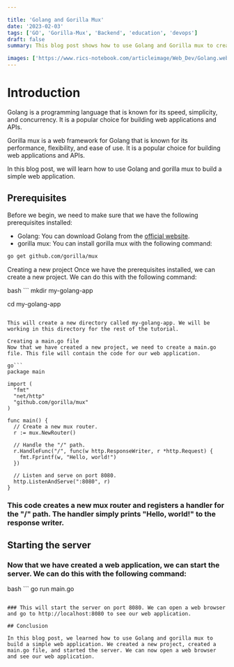 ```yaml
---

title: 'Golang and Gorilla Mux'
date: '2023-02-03'
tags: ['GO', 'Gorilla-Mux', 'Backend', 'education', 'devops']
draft: false
summary: This blog post shows how to use Golang and Gorilla mux to create a simple web application. The steps are to create a new project, create a main.go file, and start the server.

images: ['https://www.rics-notebook.com/articleimage/Web_Dev/Golang.webp']
---
```


# Introduction

Golang is a programming language that is known for its speed, simplicity, and concurrency. It is a popular choice for building web applications and APIs.

Gorilla mux is a web framework for Golang that is known for its performance, flexibility, and ease of use. It is a popular choice for building web applications and APIs.

In this blog post, we will learn how to use Golang and gorilla mux to build a simple web application.

## Prerequisites

Before we begin, we need to make sure that we have the following prerequisites installed:

- Golang: You can download Golang from the [official website](https://golang.org/dl/).
- gorilla mux: You can install gorilla mux with the following command:

```bash
go get github.com/gorilla/mux
```

Creating a new project
Once we have the prerequisites installed, we can create a new project. We can do this with the following command:

bash ```
mkdir my-golang-app

cd my-golang-app

````

This will create a new directory called my-golang-app. We will be working in this directory for the rest of the tutorial.

Creating a main.go file
Now that we have created a new project, we need to create a main.go file. This file will contain the code for our web application.

go```
package main

import (
  "fmt"
  "net/http"
  "github.com/gorilla/mux"
)

func main() {
  // Create a new mux router.
  r := mux.NewRouter()

  // Handle the "/" path.
  r.HandleFunc("/", func(w http.ResponseWriter, r *http.Request) {
    fmt.Fprintf(w, "Hello, world!")
  })

  // Listen and serve on port 8080.
  http.ListenAndServe(":8080", r)
}
````

### This code creates a new mux router and registers a handler for the "/" path. The handler simply prints "Hello, world!" to the response writer.

## Starting the server

### Now that we have created a web application, we can start the server. We can do this with the following command:

bash ```
go run main.go

```

### This will start the server on port 8080. We can open a web browser and go to http://localhost:8080 to see our web application.

## Conclusion

In this blog post, we learned how to use Golang and gorilla mux to build a simple web application. We created a new project, created a main.go file, and started the server. We can now open a web browser and see our web application.
```
